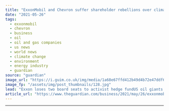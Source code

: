 ```yaml
---
title: "ExxonMobil and Chevron suffer shareholder rebellions over climate"
date: "2021-05-26"
tags: 
  - exxonmobil
  - chevron
  - business
  - oil
  - oil and gas companies
  - us news
  - world news
  - climate change
  - environment
  - energy industry
  - guardian
source: "guardian"
image_url: "https://i.guim.co.uk/img/media/1a68e67ffd412b49d4b72e47ddf65e5fd4e1e455/0_78_3387_2031/master/3387.jpg?width=460&quality=85&auto=format&fit=max&s=f479fc63b8f7105aca1eb2bf0e959ff2"
image_fp: "/assets/img/post_thumbnails/128.jpg"
lead: "Exxon loses two board seats to activist hedge fundUS oil giants ExxonMobil and Chevron have suffered shareholder rebellions from climate activists and disgruntled institutional investors over their failure to set a strategy for a low-carbon future.Ex..."
article_url: "https://www.theguardian.com/business/2021/may/26/exxonmobil-and-chevron-braced-for-showdown-over-climate"
---
```


---
